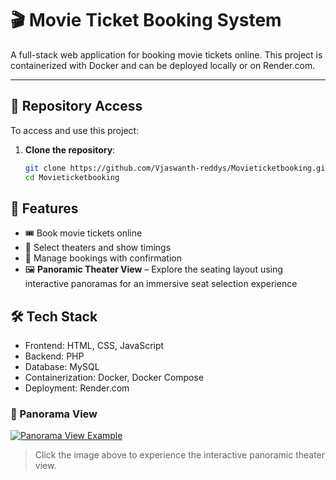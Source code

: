 # 🎬 Movie Ticket Booking System

A full-stack web application for booking movie tickets online. This project is containerized with Docker and can be deployed locally or on Render.com.

---

## 📁 Repository Access

To access and use this project:

1. **Clone the repository**:
   ```bash
   git clone https://github.com/Vjaswanth-reddys/Movieticketbooking.git
   cd Movieticketbooking


## 🌟 Features

- 🎟️ Book movie tickets online
- 📍 Select theaters and show timings
- 🧾 Manage bookings with confirmation
- 🖼️ **Panoramic Theater View** – Explore the seating layout using interactive panoramas for an immersive seat selection experience

## 🛠️ Tech Stack

- Frontend: HTML, CSS, JavaScript
- Backend: PHP 
- Database: MySQL
- Containerization: Docker, Docker Compose
- Deployment: Render.com


### 🎥 Panorama View
[![Panorama View Example](./img/panoramas/pvr_lobby.jpg)](https://vishnukranthreddy.github.io/panoramas/)

> Click the image above to experience the interactive panoramic theater view.
